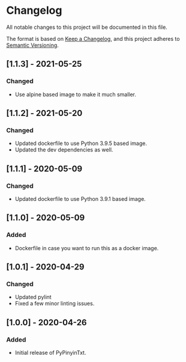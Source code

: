 # Changelog

All notable changes to this project will be documented in this file.

The format is based on [Keep a Changelog](https://keepachangelog.com/en/1.0.0/),
and this project adheres to [Semantic Versioning](https://semver.org/spec/v2.0.0.html).

## [1.1.3] - 2021-05-25

### Changed

- Use alpine based image to make it much smaller.

## [1.1.2] - 2021-05-20

### Changed

- Updated dockerfile to use Python 3.9.5 based image.
- Updated the dev dependencies as well.

## [1.1.1] - 2020-05-09

### Changed

- Updated dockerfile to use Python 3.9.1 based image.

## [1.1.0] - 2020-05-09

### Added

- Dockerfile in case you want to run this as a docker image.

## [1.0.1] - 2020-04-29

### Changed

- Updated pylint
- Fixed a few minor linting issues.

## [1.0.0] - 2020-04-26

### Added

- Initial release of PyPinyinTxt.
